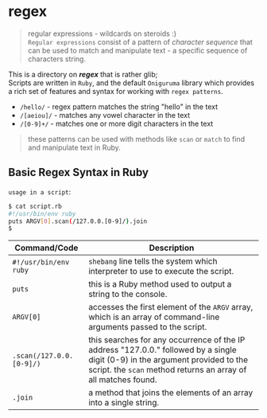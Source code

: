 # regex
> regular expressions - wildcards on steroids :) <br/>
> `Regular expressions` consist of a pattern of *character sequence* that can be used to match and manipulate text - a specific sequence of characters string. 

This is a directory on ***regex*** that is rather glib;    
Scripts are written in `Ruby`, and the default `Oniguruma` library which provides a rich set of features and syntax for working with `regex patterns`.

- `/hello/` - regex pattern matches the string "hello" in the text
- `/[aeiou]/` - matches any vowel character in the text
- `/[0-9]+/` - matches one or more digit characters in the text
> these patterns can be used with methods like `scan` or `match` to find and manipulate text in Ruby.


## Basic Regex Syntax in Ruby

`usage in a script`: 
```bash
$ cat script.rb
#!/usr/bin/env ruby
puts ARGV[0].scan(/127.0.0.[0-9]/).join
$
```

| Command/Code | Description |
|--------------|-------------|
| `#!/usr/bin/env ruby` | `shebang` line tells the system which interpreter to use to execute the script. |
| `puts` | this is a Ruby method used to output a string to the console. |
| `ARGV[0]` | accesses the first element of the `ARGV` array, which is an array of command-line arguments passed to the script. |
| `.scan(/127.0.0.[0-9]/)` | this searches for any occurrence of the IP address "127.0.0." followed by a single digit (0-9) in the argument provided to the script. the `scan` method returns an array of all matches found. |
| `.join` | a method that joins the elements of an array into a single string. |

